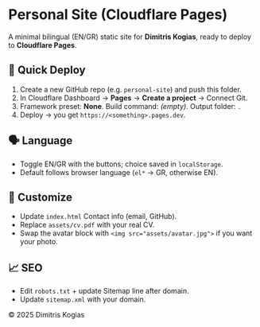 # Personal Site (Cloudflare Pages)

A minimal bilingual (EN/GR) static site for **Dimitris Kogias**, ready to deploy to **Cloudflare Pages**.

## 🚀 Quick Deploy
1. Create a new GitHub repo (e.g. `personal-site`) and push this folder.
2. In Cloudflare Dashboard → **Pages** → **Create a project** → Connect Git.
3. Framework preset: **None**. Build command: *(empty)*. Output folder: `.`  
4. Deploy → you get `https://<something>.pages.dev`.

## 🗣 Language
- Toggle EN/GR with the buttons; choice saved in `localStorage`.
- Default follows browser language (`el*` → GR, otherwise EN).

## 📁 Customize
- Update `index.html` Contact info (email, GitHub).
- Replace `assets/cv.pdf` with your real CV.
- Swap the avatar block with `<img src="assets/avatar.jpg">` if you want your photo.

## 📈 SEO
- Edit `robots.txt` + update Sitemap line after domain.
- Update `sitemap.xml` with your domain.

© 2025 Dimitris Kogias